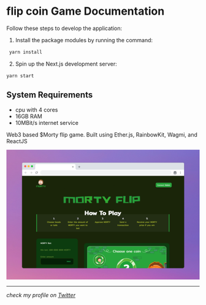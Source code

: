 # flip coin Game Documentation


Follow these steps to develop the application:

1. Install the package modules by running the command: 
```bash
 yarn install
```
2. Spin up the Next.js development server: 
```bash
yarn start
```

## System Requirements
* cpu with 4 cores
* 16GB RAM
* 10MBit/s internet service

Web3 based $Morty flip game. Built using Ether.js, RainbowKit, Wagmi, and ReactJS

![product demo](./src/images/morty-flip.png)


---

_check my profile on [Twitter](https://twitter.com/hsnice16)_
